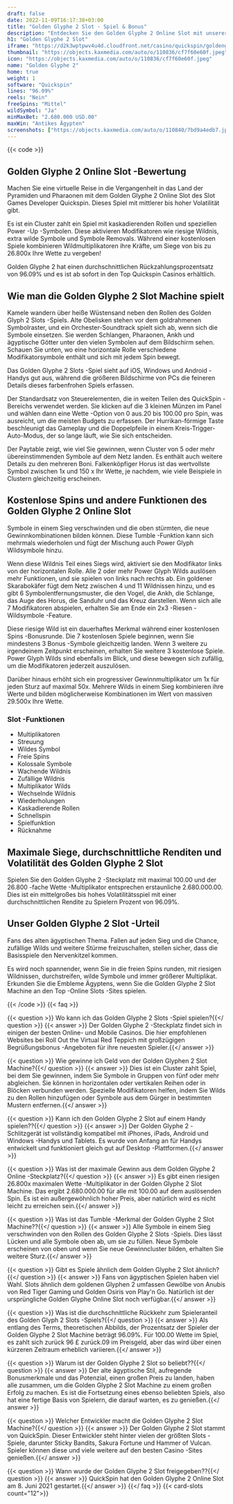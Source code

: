 ```yaml
---
draft: false
date: 2022-11-09T16:17:38+03:00
title: "Golden Glyphe 2 Slot - Spiel & Bonus"
description: "Entdecken Sie den Golden Glyphe 2 Online Slot mit unserer vollständigen Überprüfung des Gameplays und der Funktionen. Wir behandeln auch, wo wir es mit den besten Casino -Boni spielen können."
h1: "Golden Glyphe 2 Slot"
iframe: "https://d2k3wptpwv4u4d.cloudfront.net/casino/quickspin/goldenglyph2/index.html?gameid=goldenglyph2&moneymode=fun&partnerid=quickspin"
thumbnail: "https://objects.kaxmedia.com/auto/o/110836/cf7f60e60f.jpeg"
icon: "https://objects.kaxmedia.com/auto/o/110836/cf7f60e60f.jpeg"
name: "Golden Glyphe 2"
home: true
weight: 1
software: "Quickspin"
lines: "96.09%"
reels: "Nein"
freeSpins: "Mittel"
wildSymbol: "Ja"
minMaxBet: "2.680.000 USD.00"
maxWin: "Antikes Ägypten"
screenshots: ["https://objects.kaxmedia.com/auto/o/110840/7bd9a4edb7.jpeg"]
---
```


{{< code >}}<h2>Golden Glyphe 2 Online Slot -Bewertung</h2><p>Machen Sie eine virtuelle Reise in die Vergangenheit in das Land der Pyramiden und Pharaonen mit dem Golden Glyphe 2 Online Slot des Slot Games Developer Quickspin. Dieses Spiel mit mittlerer bis hoher Volatilität gibt.</p><p>Es ist ein Cluster zahlt ein Spiel mit kaskadierenden Rollen und speziellen Power -Up -Symbolen. Diese aktivieren Modifikatoren wie riesige Wildnis, extra wilde Symbole und Symbole Removals. Während einer kostenlosen Spiele kombinieren Wildmultiplikatoren ihre Kräfte, um Siege von bis zu 26.800x Ihre Wette zu vergeben!</p><p>Golden Glyphe 2 hat einen durchschnittlichen Rückzahlungsprozentsatz von 96.09% und es ist ab sofort in den Top Quickspin Casinos erhältlich.</p><h2>Wie man die Golden Glyphe 2 Slot Machine spielt</h2><p>Kamele wandern über heiße Wüstensand neben den Rollen des Golden Glyph 2 Slots -Spiels. Alte Obelisken stehen vor dem goldrahmenen Symbolraster, und ein Orchester-Soundtrack spielt sich ab, wenn sich die Symbole einsetzen. Sie werden Schlangen, Pharaonen, Ankh und ägyptische Götter unter den vielen Symbolen auf dem Bildschirm sehen. Schauen Sie unten, wo eine horizontale Rolle verschiedene Modifikatorsymbole enthält und sich mit jedem Spin bewegt.</p><p>Das Golden Glyphe 2 Slots -Spiel sieht auf iOS, Windows und Android -Handys gut aus, während die größeren Bildschirme von PCs die feineren Details dieses farbenfrohen Spiels erfassen.</p><p>Der Standardsatz von Steuerelementen, die in weiten Teilen des QuickSpin -Bereichs verwendet werden. Sie klicken auf die 3 kleinen Münzen im Panel und wählen dann eine Wette -Option von 0 aus.20 bis 100.00 pro Spin, was ausreicht, um die meisten Budgets zu erfassen. Der Hurrikan-förmige Taste beschleunigt das Gameplay und die Doppelpfeile in einem Kreis-Trigger-Auto-Modus, der so lange läuft, wie Sie sich entscheiden.</p><p>Der Paytable zeigt, wie viel Sie gewinnen, wenn Cluster von 5 oder mehr übereinstimmenden Symbole auf dem Netz landen. Es enthält auch weitere Details zu den mehreren Boni. Falkenköpfiger Horus ist das wertvollste Symbol zwischen 1x und 150 x Ihr Wette, je nachdem, wie viele Beispiele in Clustern gleichzeitig erscheinen.</p><h2>Kostenlose Spins und andere Funktionen des Golden Glyphe 2 Online Slot</h2><p>Symbole in einem Sieg verschwinden und die oben stürmten, die neue Gewinnkombinationen bilden können. Diese Tumble -Funktion kann sich mehrmals wiederholen und fügt der Mischung auch Power Glyph Wildsymbole hinzu.</p><p>Wenn diese Wildnis Teil eines Siegs wird, aktiviert sie den Modifikator links von der horizontalen Rolle. Alle 2 oder mehr Power Glyph Wilds auslösen mehr Funktionen, und sie spielen von links nach rechts ab. Ein goldener Skarabokäfer fügt dem Netz zwischen 4 und 11 Wildnissen hinzu, und es gibt 6 Symbolentfernungsmuster, die den Vogel, die Ankh, die Schlange, das Auge des Horus, die Sanduhr und das Kreuz darstellen. Wenn sich alle 7 Modifikatoren abspielen, erhalten Sie am Ende ein 2x3 -Riesen -Wildsymbole -Feature.</p><p>Diese riesige Wild ist ein dauerhaftes Merkmal während einer kostenlosen Spins -Bonusrunde. Die 7 kostenlosen Spiele beginnen, wenn Sie mindestens 3 Bonus -Symbole gleichzeitig landen. Wenn 3 weitere zu irgendeinem Zeitpunkt erscheinen, erhalten Sie weitere 3 kostenlose Spiele. Power Glyph Wilds sind ebenfalls im Blick, und diese bewegen sich zufällig, um die Modifikatoren jederzeit auszulösen.</p><p>Darüber hinaus erhöht sich ein progressiver Gewinnmultiplikator um 1x für jeden Sturz auf maximal 50x. Mehrere Wilds in einem Sieg kombinieren ihre Werte und bilden möglicherweise Kombinationen im Wert von massiven 29.500x Ihre Wette.</p><h3>
Slot -Funktionen</h3><ul>
<li></span>
Multiplikatoren</li>
<li></span>
Streuung</li>
<li></span>
Wildes Symbol</li>
<li></span>
Freie Spins</li>
<li></span>
Kolossale Symbole</li>
<li></span>
Wachende Wildnis</li>
<li></span>
Zufällige Wildnis</li>
<li></span>
Multiplikator Wilds</li>
<li></span>
Wechselnde Wildnis</li>
<li></span>
Wiederholungen</li>
<li></span>
Kaskadierende Rollen</li>
<li></span>
Schnellspin</li>
<li></span>
Spielfunktion</li>
<li></span>
Rücknahme</li></ul><h2>Maximale Siege, durchschnittliche Renditen und Volatilität des Golden Glyphe 2 Slot</h2><p>Spielen Sie den Golden Glyphe 2 -Steckplatz mit maximal 100.00 und der 26.800 -fache Wette -Multiplikator entsprechen erstaunliche 2.680.000.00. Dies ist ein mittelgroßes bis hohes Volatilitätsspiel mit einer durchschnittlichen Rendite zu Spielern Prozent von 96.09%.</p><h2>Unser Golden Glyphe 2 Slot -Urteil</h2><p>Fans des alten ägyptischen Thema. Fallen auf jeden Sieg und die Chance, zufällige Wilds und weitere Stürme freizuschalten, stellen sicher, dass die Basisspiele den Nervenkitzel kommen.</p><p>Es wird noch spannender, wenn Sie in die freien Spins runden, mit riesigen Wildnissen, durchstreifen, wilde Symbole und immer größerer Multiplikat. Erkunden Sie die Embleme Ägyptens, wenn Sie die Golden Glyphe 2 Slot Machine an den Top -Online Slots -Sites spielen.</p>
{{< /code >}}
{{< faq >}}

{{< question >}} Wo kann ich das Golden Glyphe 2 Slots -Spiel spielen?{{</ question >}}
{{< answer >}} Der Golden Glyphe 2 -Steckplatz findet sich in einigen der besten Online- und Mobile Casinos. Die hier empfohlenen Websites bei Roll Out the Virtual Red Teppich mit großzügigen Begrüßungsbonus -Angeboten für ihre neuesten Spieler.{{</ answer >}}

{{< question >}} Wie gewinne ich Geld von der Golden Glyphen 2 Slot Machine?{{</ question >}}
{{< answer >}} Dies ist ein Cluster zahlt Spiel, bei dem Sie gewinnen, indem Sie Symbole in Gruppen von fünf oder mehr abgleichen. Sie können in horizontalen oder vertikalen Reihen oder in Blöcken verbunden werden. Spezielle Modifikatoren helfen, indem Sie Wilds zu den Rollen hinzufügen oder Symbole aus dem Gürger in bestimmten Mustern entfernen.{{</ answer >}}

{{< question >}} Kann ich den Golden Glyphe 2 Slot auf einem Handy spielen??{{</ question >}}
{{< answer >}} Der Golden Glyphe 2 -Schlitzgerät ist vollständig kompatibel mit iPhones, iPads, Android und Windows -Handys und Tablets. Es wurde von Anfang an für Handys entwickelt und funktioniert gleich gut auf Desktop -Plattformen.{{</ answer >}}

{{< question >}} Was ist der maximale Gewinn aus dem Golden Glyphe 2 Online -Steckplatz?{{</ question >}}
{{< answer >}} Es gibt einen riesigen 26.800x maximalen Wette -Multiplikator in der Golden Glyphe 2 Slot Machine. Das ergibt 2.680.000.00 für alle mit 100.00 auf dem auslösenden Spin. Es ist ein außergewöhnlich hoher Preis, aber natürlich wird es nicht leicht zu erreichen sein.{{</ answer >}}

{{< question >}} Was ist das Tumble -Merkmal der Golden Glyphe 2 Slot Machine??{{</ question >}}
{{< answer >}} Alle Symbole in einem Sieg verschwinden von den Rollen des Golden Glyphe 2 Slots -Spiels. Dies lässt Lücken und alle Symbole oben ab, um sie zu füllen. Neue Symbole erscheinen von oben und wenn Sie neue Gewinncluster bilden, erhalten Sie weitere Sturz.{{</ answer >}}

{{< question >}} Gibt es Spiele ähnlich dem Golden Glyphe 2 Slot ähnlich?{{</ question >}}
{{< answer >}} Fans von ägyptischen Spielen haben viel Wahl. Slots ähnlich dem goldenen Glyphen 2 umfassen Gewölbe von Anubis von Red Tiger Gaming und Golden Osiris von Play'n Go. Natürlich ist der ursprüngliche Golden Glyphe Online Slot noch verfügbar.{{</ answer >}}

{{< question >}} Was ist die durchschnittliche Rückkehr zum Spieleranteil des Golden Glyph 2 Slots -Spiels?{{</ question >}}
{{< answer >}} Als entlang des Terms, theoretischen Abbilds, der Prozentsatz der Spieler der Golden Glyphe 2 Slot Machine beträgt 96.09%. Für 100.00 Wette im Spiel, es zahlt sich zurück 96 £ zurück.09 im Preisgeld, aber das wird über einen kürzeren Zeitraum erheblich variieren.{{</ answer >}}

{{< question >}} Warum ist der Golden Glyphe 2 Slot so beliebt??{{</ question >}}
{{< answer >}} Der alte ägyptische Stil, aufregende Bonusmerkmale und das Potenzial, einen großen Preis zu landen, haben alle zusammen, um die Golden Glyphe 2 Slot Machine zu einem großen Erfolg zu machen. Es ist die Fortsetzung eines ebenso beliebten Spiels, also hat eine fertige Basis von Spielern, die darauf warten, es zu genießen.{{</ answer >}}

{{< question >}} Welcher Entwickler macht die Golden Glyphe 2 Slot Machine?{{</ question >}}
{{< answer >}} Der Golden Glyphe 2 Slot stammt von QuickSpin. Dieser Entwickler steht hinter vielen der größten Slots -Spiele, darunter Sticky Bandits, Sakura Fortune und Hammer of Vulcan. Spieler können diese und viele weitere auf den besten Casino -Sites genießen.{{</ answer >}}

{{< question >}} Wann wurde der Golden Glyphe 2 Slot freigegeben??{{</ question >}}
{{< answer >}} QuickSpin hat den Golden Glyphe 2 Online Slot am 8. Juni 2021 gestartet.{{</ answer >}}
{{</ faq >}}
{{< card-slots count="12">}}
